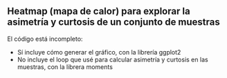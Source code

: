 ## Heatmap (mapa de calor) para explorar la asimetría y curtosis de un conjunto de muestras

El código está incompleto: 

- Sí incluye cómo generar el gráfico, con la librería ggplot2
- No incluye el loop que usé para calcular asimetría y curtosis en las muestras, con la librera moments
